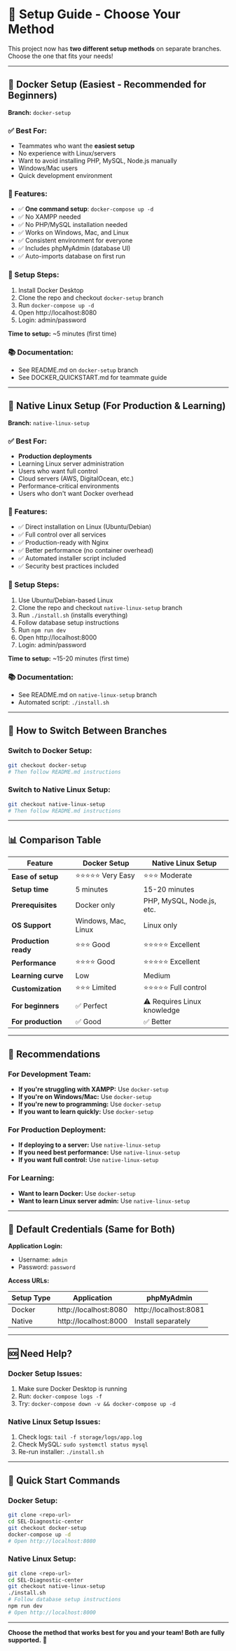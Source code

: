 # 🚀 Setup Guide - Choose Your Method

This project now has **two different setup methods** on separate branches. Choose the one that fits your needs!

---

## 🐳 Docker Setup (Easiest - Recommended for Beginners)

**Branch:** `docker-setup`

### ✅ Best For:
- Teammates who want the **easiest setup**
- No experience with Linux/servers
- Want to avoid installing PHP, MySQL, Node.js manually
- Windows/Mac users
- Quick development environment

### 🎯 Features:
- ✅ **One command setup**: `docker-compose up -d`
- ✅ No XAMPP needed
- ✅ No PHP/MySQL installation needed
- ✅ Works on Windows, Mac, and Linux
- ✅ Consistent environment for everyone
- ✅ Includes phpMyAdmin (database UI)
- ✅ Auto-imports database on first run

### 📖 Setup Steps:
1. Install Docker Desktop
2. Clone the repo and checkout `docker-setup` branch
3. Run `docker-compose up -d`
4. Open http://localhost:8080
5. Login: admin/password

**Time to setup:** ~5 minutes (first time)

### 📚 Documentation:
- See README.md on `docker-setup` branch
- See DOCKER_QUICKSTART.md for teammate guide

---

## 🐧 Native Linux Setup (For Production & Learning)

**Branch:** `native-linux-setup`

### ✅ Best For:
- **Production deployments**
- Learning Linux server administration
- Users who want full control
- Cloud servers (AWS, DigitalOcean, etc.)
- Performance-critical environments
- Users who don't want Docker overhead

### 🎯 Features:
- ✅ Direct installation on Linux (Ubuntu/Debian)
- ✅ Full control over all services
- ✅ Production-ready with Nginx
- ✅ Better performance (no container overhead)
- ✅ Automated installer script included
- ✅ Security best practices included

### 📖 Setup Steps:
1. Use Ubuntu/Debian-based Linux
2. Clone the repo and checkout `native-linux-setup` branch
3. Run `./install.sh` (installs everything)
4. Follow database setup instructions
5. Run `npm run dev`
6. Open http://localhost:8000
7. Login: admin/password

**Time to setup:** ~15-20 minutes (first time)

### 📚 Documentation:
- See README.md on `native-linux-setup` branch
- Automated script: `./install.sh`

---

## 🔄 How to Switch Between Branches

### Switch to Docker Setup:
```bash
git checkout docker-setup
# Then follow README.md instructions
```

### Switch to Native Linux Setup:
```bash
git checkout native-linux-setup
# Then follow README.md instructions
```

---

## 📊 Comparison Table

| Feature | Docker Setup | Native Linux Setup |
|---------|-------------|-------------------|
| **Ease of setup** | ⭐⭐⭐⭐⭐ Very Easy | ⭐⭐⭐ Moderate |
| **Setup time** | 5 minutes | 15-20 minutes |
| **Prerequisites** | Docker only | PHP, MySQL, Node.js, etc. |
| **OS Support** | Windows, Mac, Linux | Linux only |
| **Production ready** | ⭐⭐⭐ Good | ⭐⭐⭐⭐⭐ Excellent |
| **Performance** | ⭐⭐⭐⭐ Good | ⭐⭐⭐⭐⭐ Excellent |
| **Learning curve** | Low | Medium |
| **Customization** | ⭐⭐⭐ Limited | ⭐⭐⭐⭐⭐ Full control |
| **For beginners** | ✅ Perfect | ⚠️ Requires Linux knowledge |
| **For production** | ✅ Good | ✅ Better |

---

## 🎯 Recommendations

### For Development Team:
- **If you're struggling with XAMPP:** Use `docker-setup`
- **If you're on Windows/Mac:** Use `docker-setup`
- **If you're new to programming:** Use `docker-setup`
- **If you want to learn quickly:** Use `docker-setup`

### For Production Deployment:
- **If deploying to a server:** Use `native-linux-setup`
- **If you need best performance:** Use `native-linux-setup`
- **If you want full control:** Use `native-linux-setup`

### For Learning:
- **Want to learn Docker:** Use `docker-setup`
- **Want to learn Linux server admin:** Use `native-linux-setup`

---

## 📝 Default Credentials (Same for Both)

**Application Login:**
- Username: `admin`
- Password: `password`

**Access URLs:**

| Setup Type | Application | phpMyAdmin |
|-----------|------------|------------|
| Docker | http://localhost:8080 | http://localhost:8081 |
| Native | http://localhost:8000 | Install separately |

---

## 🆘 Need Help?

### Docker Setup Issues:
1. Make sure Docker Desktop is running
2. Run: `docker-compose logs -f`
3. Try: `docker-compose down -v && docker-compose up -d`

### Native Linux Setup Issues:
1. Check logs: `tail -f storage/logs/app.log`
2. Check MySQL: `sudo systemctl status mysql`
3. Re-run installer: `./install.sh`

---

## 🌟 Quick Start Commands

### Docker Setup:
```bash
git clone <repo-url>
cd SEL-Diagnostic-center
git checkout docker-setup
docker-compose up -d
# Open http://localhost:8080
```

### Native Linux Setup:
```bash
git clone <repo-url>
cd SEL-Diagnostic-center
git checkout native-linux-setup
./install.sh
# Follow database setup instructions
npm run dev
# Open http://localhost:8000
```

---

**Choose the method that works best for you and your team! Both are fully supported.** 🚀
